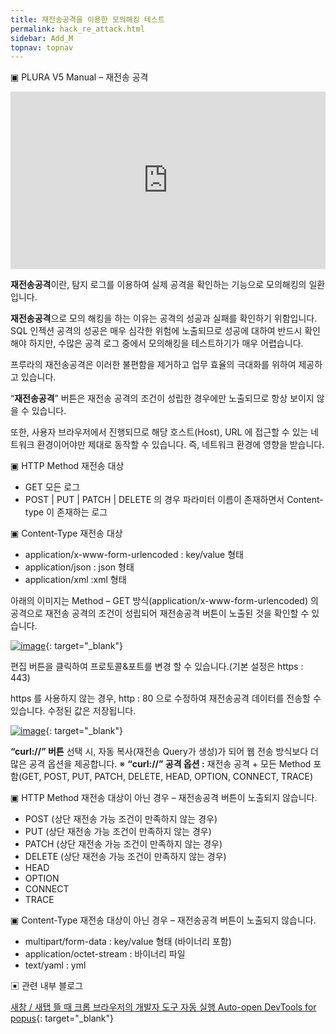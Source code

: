 ```yaml
---
title: 재전송공격을 이용한 모의해킹 테스트
permalink: hack_re_attack.html
sidebar: Add_M
topnav: topnav
---
```


▣ PLURA V5 Manual – 재전송 공격

<style>.embed-container { position: relative; padding-bottom: 56.25%; height: 0; overflow: hidden; max-width: 100%; } .embed-container iframe, .embed-container object, .embed-container embed { position: absolute; top: 0; left: 0; width: 100%; height: 100%; }</style><div class='embed-container'><iframe src='https://www.youtube.com/embed/_ICFu8Rg5h0' frameborder='0' allowfullscreen></iframe></div>

**재전송공격**이란, 탐지 로그를 이용하여 실제 공격을 확인하는 기능으로 모의해킹의 일환입니다.

**재전송공격**으로 모의 해킹을 하는 이유는 공격의 성공과 실패를 확인하기 위함입니다.
SQL 인젝션 공격의 성공은 매우 심각한 위험에 노출되므로 성공에 대하여 반드시 확인해야 하지만,
수많은 공격 로그 중에서 모의해킹을 테스트하기가 매우 어렵습니다.

프루라의 재전송공격은 이러한 불편함을 제거하고 업무 효율의 극대화를 위하여 제공하고 있습니다.

“**재전송공격**” 버튼은 재전송 공격의 조건이 성립한 경우에만 노출되므로 항상 보이지 않을 수 있습니다.

또한, 사용자 브라우저에서 진행되므로 해당 호스트(Host), URL 에 접근할 수 있는 네트워크 환경이어야만 제대로 동작할 수 있습니다. 즉, 네트워크 환경에 영향을 받습니다.

▣ HTTP Method 재전송 대상

- GET 모든 로그
- POST | PUT | PATCH | DELETE 의 경우 파라미터 이름이 존재하면서 Content-type 이 존재하는 로그

▣ Content-Type 재전송 대상

- application/x-www-form-urlencoded : key/value 형태
- application/json : json 형태
- application/xml :xml 형태

아래의 이미지는 Method – GET 방식(application/x-www-form-urlencoded) 의 공격으로 재전송 공격의 조건이 성립되어 재전송공격 버튼이 노출된 것을 확인할 수 있습니다.

 [![image](/docs/images/Additianal/aws/1.png)](/docs/images/Additianal/aws/1.png){: target="_blank"}


편집 버튼을 클릭하여 프로토콜&포트를 변경 할 수 있습니다.(기본 설정은 https : 443)

https 를 사용하지 않는 경우, http : 80 으로 수정하여 재전송공격 데이터를 전송할 수 있습니다.
수정된 값은 저장됩니다.

 [![image](/docs/images/Additianal/aws/2.png)](/docs/images/Additianal/aws/2.png){: target="_blank"}


**“curl://” 버튼** 선택 시, 자동 복사(재전송 Query가 생성)가 되어 웹 전송 방식보다 더 많은 공격 옵션을 제공합니다.
※ **“curl://” 공격 옵션 :** 재전송 공격 + 모든 Method 포함(GET, POST, PUT, PATCH, DELETE, HEAD, OPTION, CONNECT, TRACE)

▣ HTTP Method 재전송 대상이 아닌 경우 – 재전송공격 버튼이 노출되지 않습니다.

- POST (상단 재전송 가능 조건이 만족하지 않는 경우)
- PUT (상단 재전송 가능 조건이 만족하지 않는 경우)
- PATCH (상단 재전송 가능 조건이 만족하지 않는 경우)
- DELETE (상단 재전송 가능 조건이 만족하지 않는 경우)
- HEAD
- OPTION
- CONNECT
- TRACE

▣ Content-Type 재전송 대상이 아닌 경우 – 재전송공격 버튼이 노출되지 않습니다.

- multipart/form-data : key/value 형태 (바이너리 포함)
- application/octet-stream : 바이너리 파일
- text/yaml : yml

▣ 관련 내부 블로그

[새창 / 새탭 뜰 때 크롭 브라우저의 개발자 도구 자동 실행 Auto-open DevTools for popus](http://blog.plura.io/?p=12255){: target="_blank"}